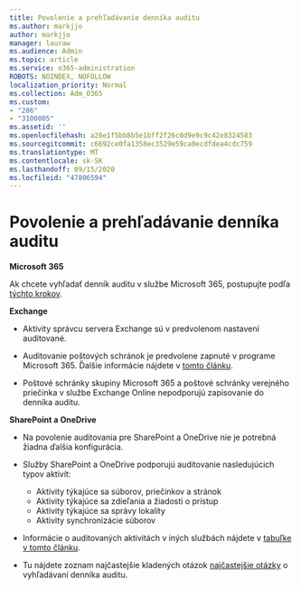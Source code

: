 ```yaml
---
title: Povolenie a prehľadávanie denníka auditu
ms.author: markjjo
author: markjjo
manager: lauraw
ms.audience: Admin
ms.topic: article
ms.service: o365-administration
ROBOTS: NOINDEX, NOFOLLOW
localization_priority: Normal
ms.collection: Adm_O365
ms.custom:
- "286"
- "3100005"
ms.assetid: ''
ms.openlocfilehash: a28e1f5bb8b5e1bff2f26c0d9e9c9c42e8324583
ms.sourcegitcommit: c6692ce0fa1358ec3529e59ca0ecdfdea4cdc759
ms.translationtype: MT
ms.contentlocale: sk-SK
ms.lasthandoff: 09/15/2020
ms.locfileid: "47806594"
---
```

# <a name="enable-and-search-the-audit-log"></a>Povolenie a prehľadávanie denníka auditu

**Microsoft 365**

Ak chcete vyhľadať denník auditu v službe Microsoft 365, postupujte podľa [týchto krokov](https://docs.microsoft.com/microsoft-365/compliance/search-the-audit-log-in-security-and-compliance#search-the-audit-log).

**Exchange**

- Aktivity správcu servera Exchange sú v predvolenom nastavení auditované.

- Auditovanie poštových schránok je predvolene zapnuté v programe Microsoft 365. Ďalšie informácie nájdete v  [tomto článku](https://docs.microsoft.com/microsoft-365/compliance/enable-mailbox-auditing).

- Poštové schránky skupiny Microsoft 365 a poštové schránky verejného priečinka v službe Exchange Online nepodporujú zapisovanie do denníka auditu.

**SharePoint a OneDrive**

- Na povolenie auditovania pre SharePoint a OneDrive nie je potrebná žiadna ďalšia konfigurácia.

- Služby SharePoint a OneDrive podporujú auditovanie nasledujúcich typov aktivít:

    - Aktivity týkajúce sa súborov, priečinkov a stránok
    - Aktivity týkajúce sa zdieľania a žiadosti o prístup
    - Aktivity týkajúce sa správy lokality
    - Aktivity synchronizácie súborov

- Informácie o auditovaných aktivitách v iných službách nájdete v  [tabuľke v tomto článku](https://docs.microsoft.com/microsoft-365/compliance/search-the-audit-log-in-security-and-compliance#audited-activities).

- Tu nájdete zoznam najčastejšie kladených otázok [najčastejšie otázky](https://docs.microsoft.com/microsoft-365/compliance/search-the-audit-log-in-security-and-compliance#frequently-asked-questions) o vyhľadávaní denníka auditu.